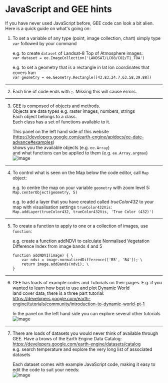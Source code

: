 # JavaScript and GEE hints

If you have never used JavaScript before, GEE code can look a bit alien. Here is a quick guide on what's going on:

1. To set a variable of any type (point, image collection, chart) simply type `var` followed by your command
   
   e.g. to create `dataset` of Landsat-8 Top of Atmosphere images:\
   `var dataset = ee.ImageCollection('LANDSAT/LC08/C02/T1_TOA')`

   e.g. to set a geometry that is a rectangle in lat lon coordinates that covers Iran\
   `var geometry = ee.Geometry.Rectangle([43.83,24.7,63.58,39.88])`
***
2. Each line of code ends with `;`. Missing this will cause errors.
***
3. GEE is composed of objects and methods.\
   Objects are data types e.g. raster images, numbers, strings\
   Each object belongs to a class.\
   Each class has a set of functions available to it.

   This panel on the left hand side of this website (https://developers.google.com/earth-engine/apidocs/ee-date-advance#examples)\
   shows you the available objects (e.g. `ee.Array`)\
   and what functions can be applied to them (e.g. `ee.Array.argmax`)\
   ![image](https://github.com/eejap/GEE_iran/assets/93524485/768d845a-5ce7-4ef1-b367-adf716c3f51b)
***
4. To control what is seen on the Map below the code editor, call `Map` object:
   
   e.g. to centre the map on your variable `geometry` with zoom level 5:\
   `Map.centerObject(geometry, 5)`

   e.g. to add a layer that you have created called *trueColor432* to your map with visualisation settings `trueColor432Vis`:\
   `Map.addLayer(trueColor432, trueColor432Vis, 'True Color (432)')`
***
5. To create a function to apply to one or a collection of images, use `function`:
   
   e.g. create a function addNDVI to calculate Normalised Vegetation Difference Index from image bands 4 and 5

   ```
   function addNDVI(image) { \
       var ndvi = image.normalizedDifference(['B5', 'B4']); \
       return image.addBands(ndvi); \
   }
   ```
***
6. GEE has loads of example codes and Tutorials on their pages. E.g. if you wanted to learn how best to use and plot Dynamic World \
   land cover data, there is a three part tutorial: https://developers.google.com/earth-engine/tutorials/community/introduction-to-dynamic-world-pt-1

   In the panel on the left hand side you can explore several other tutorials
   ![image](https://github.com/eejap/GEE_iran/assets/93524485/f97e3d0c-34a3-42a0-a61c-b9c3124ffc3d)
***
7. There are loads of datasets you would never think of available through GEE. Have a brows of the Earth Engine Data Catalog: \
   https://developers.google.com/earth-engine/datasets/catalog \
   e.g. search temperature and explore the very long list of associated datasets

   Each dataset comes with example JavaScript code, making it easy to edit the code to suit your needs: \
    ![image](https://github.com/eejap/GEE_iran/assets/93524485/72d17533-74a2-449e-a88a-2990261c7cb8)


